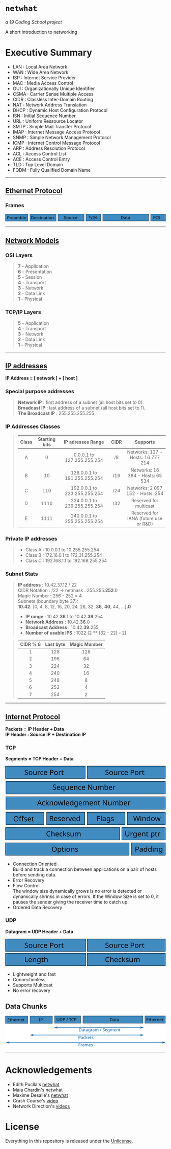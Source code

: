 # ```netwhat```
*a 19 Coding School project*

A short introduction to networking

# Executive Summary

- LAN  : Local Area Network
- WAN  : Wide Area Network
- ISP  : Internet Service Provider
- MAC  : Media Access Control
- OUI  : Organizationally Unique Identifier
- CSMA : Carrier Sense Multiple Access
- CIDR : Classless Inter-Domain Routing
- NAT  : Network Address Translation
- DHCP : Dynamic Host Configuration Protocol
- ISN  : Initial Sequence Number
- URL  : Uniform Ressource Locator
- SMTP : Simple Mail Transfer Protocol
- IMAP : Internet Message Access Protocol
- SNMP : Simple Network Management Protocol
- ICMP : Internet Control Message Protocol
- ARP  : Address Resolution Protocol
- ACL  : Access Control List
- ACE  : Access Control Entry
- TLD  : Top Level Domain
- FQDM : Fully Qualified Domain Name

***

## [Ethernet Protocol](https://github.com/tderwedu/42cursus/blob/main/04_Netwhat/EthernetProtocol.md)
### Frames
![Ethernet_Format](./Images/Ethernet_Format.svg)

***

## [Network Models](https://github.com/tderwedu/42cursus/blob/main/04_Netwhat/NetworkModels.md)
### OSI Layers
>**7** - Application  
>**6** - Presentation  
>**5** - Session  
>**4** - Transport  
>**3** - Network  
>**2** - Data Link  
>**1** - Physical  

### TCP/IP Layers
>**5** - Application  
>**4** - Transport  
>**3** - Network  
>**2** - Data Link  
>**1** - Physical  

***

## [IP addresses](https://github.com/tderwedu/42cursus/blob/main/04_Netwhat/IPs.md)

**IP Address = [ network ] + [ host ]**  

### Special purpose addresses
> **Network IP** : first address of a subnet (all host bits set to 0).  
> **Broadcast IP** : last address of a subnet (all host bits set to 1).  
> **The Broadcast IP** : 255.255.255.255
### IP Addresses Classes
 > | Class| Starting bits  | IP adresses Range               | CIDR |  Supports                             |
 > | :--: | :------------: | :-----------------------------: | :--: | :-----------------------------------: |
 > |   A  | 0              |  0.0.0.1    to  127.255.255.254 |  /8  | Networks: 127 - Hosts: 16 777 214     |
 > |   B  | 10             |  128.0.0.1  to  191.255.255.254 |  /16 | Networks: 16 384 - Hosts: 65 534      |
 > |   C  | 110            |  192.0.0.1  to  223.255.255.254 |  /24 | Networks: 2 097 152 - Hosts: 254      |
 > |   D  | 1110           |  224.0.0.1  to  239.255.255.254 |  /32 | Reserved for multicast                |
 > |   E  | 1111           |  240.0.0.1  to  255.255.255.254 |      | Reserved for IANA (future use or R&D) |

### Private IP addresses
 > - Class A : 10.0.0.1		to 10.255.255.254
 > - Class B : 172.16.0.1	to 172.31.255.254
 > - Class C : 192.168.1.1	to 192.168.255.254

### Subnet Stats
> **IP address** : 10.42.37.12 / 22  
> CIDR Notation : /22 -> netmask : 255.255.**252**.0  
> Magic Number : 256 - 252 = 4  
> Subnets (boundary byte 37):  
> **10.42.** [0, 4, 8, 12, 16, 20, 24, 28, 32, **36**, **40**, 44, ...]**.0**
> - **IP range** : 10.42.**36**.1 to 10.42.**39**.254
> - **Network Address** : 10.42.**36**.0
> - **Broadcast Address** : 10.42.**39**.255
> - **Number of usable IPS** : 1022 (2 ** (32 - 22) - 2)

> | CIDR % 8 | Last byte | Magic Mumber |
> | :------: | :-------: | :----------: |
> |    1     |    128    |      128     |
> |    2     |    196    |       64     |
> |    3     |    224    |       32     |
> |    4     |    240    |       16     |
> |    5     |    248    |        8     |
> |    6     |    252    |        4     |
> |    7     |    254    |        2     |

***

## [Internet Protocol](https://github.com/tderwedu/42cursus/blob/main/04_Netwhat/InternetProtocol.md)

**Packets = IP Header + Data**  
**IP Header : Source IP + Destination IP**


### TCP

**Segments = TCP Header + Data** 

![TCP_Header](./Images/TCP_Header.svg)
- Connection Oriented  
	Build and track a connection between applications on a pair of hosts before sending data.
- Error Recovery
- Flow Control  
	The window size dynamically grows is no error is detected or dynamically shrinks in case of errors. If the  Window Size is set to 0, it pauses the sender giving the receiver time to catch up.
- Ordered Data Recovery

### UDP

**Datagram = UDP Header + Data**

![UDP_Header](./Images/UDP_Header.svg)
- Lightweight and fast 
- Connectionless
- Supports Multicast
- No error recovery

## Data Chunks

![Domains](./Images/Headers.svg)

***

# Acknowledgements
- Edith Puclla's [netwhat](https://github.com/edithturn/42-silicon-valley-netwhat)  
- Maia Chardin's [netwhat](https://github.com/Mazoise/NETWHAT_DOC/blob/master/research.md)  
- Maxime Desalle's [netwhat](https://github.com/maxdesalle/42/tree/main/netwhat)  
- Crash Course's [video](https://www.youtube.com/watch?v=guvsH5OFizE&feature=emb_title)  
- Network Direction's [videos](https://www.youtube.com/watch?v=cNwEVYkx2Kk&list=PLDQaRcbiSnqF5U8ffMgZzS7fq1rHUI3Q8)

# License
Everything in this repository is released under the [Unlicense](https://github.com/maxdesalle/42/blob/main/LICENSE).
